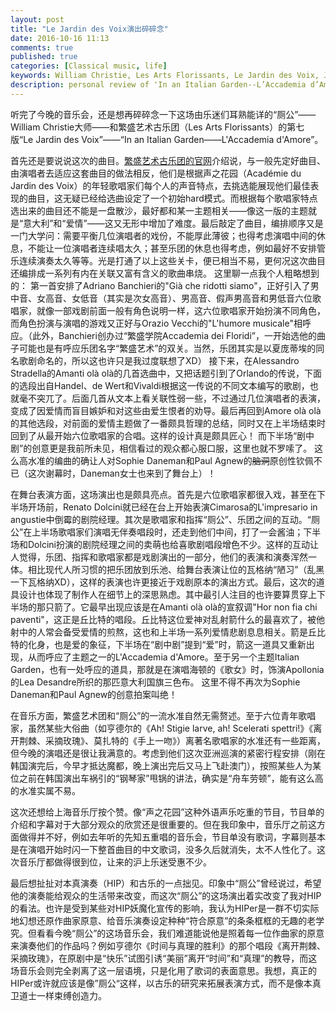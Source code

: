 ```yaml
---
layout: post
title: "Le Jardin des Voix演出碎碎念"
date: 2016-10-16 11:13
comments: true
published: true
categories: [Classical music, life]
keywords: William Christie, Les Arts Florissants, Le Jardin des Voix, Jardin des Voix, In an Italian Garden, L’Accademia d’Amore, Adriano Banchieri, Alessandro Stradella, Orazio Vecchi, Handel, Giaches de Wert, Vivaldi, Domenico Sarro, Domenico Cimarosa, Haydn, Mozart
description: personal review of 'In an Italian Garden--L’Accademia d’Amore' (The seventh edition of the Académie du Jardin des Voix)
---
```


听完了今晚的音乐会，还是想再碎碎念一下这场由乐迷们耳熟能详的“厕公”——William Christie大师——和繁盛艺术古乐团（Les Arts Florissants）的第七版“Le Jardin des Voix”——“In an Italian Garden——L'Accademia d'Amore”。

首先还是要说说这次的曲目。[繁盛艺术古乐团的官网](http://www.arts-florissants.com/main/en_GB/calendar/in-an-italian-garden.html)介绍说，与一般先定好曲目、由演唱者去适应这套曲目的做法相反，他们是根据声之花园（Académie du Jardin des Voix）的年轻歌唱家们每个人的声音特点，去挑选能展现他们最佳表现的曲目，这无疑已经给选曲设定了一个初始hard模式。而根据每个歌唱家特点选出来的曲目还不能是一盘散沙，最好都和某一主题相关——像这一版的主题就是“意大利”和“爱情”——这又无形中增加了难度。最后敲定了曲目，编排顺序又是一门大学问：需要平衡几位演唱者的戏份，不能厚此薄彼；也得考虑演唱中间的休息，不能让一位演唱者连续唱太久；甚至乐团的休息也得考虑，例如最好不安排管乐连续演奏太久等等。光是打通了以上这些关卡，便已相当不易，更何况这次曲目还编排成一系列有内在关联又富有含义的歌曲串烧。
这里聊一点我个人粗略想到的：
第一首安排了Adriano Banchieri的"Già che ridotti siamo"，正好引入了男中音、女高音、女低音（其实是次女高音）、男高音、假声男高音和男低音六位歌唱家，就像一部戏剧前面一般有角色说明一样，这六位歌唱家开始扮演不同角色，而角色扮演与演唱的游戏又正好与Orazio Vecchi的"L'humore musicale"相呼应。（此外，Banchieri创办过“繁盛学院Accademia dei Floridi”，一开始选他的曲子可能也是有呼应乐团名字“繁盛艺术”的双关。当然，乐团其实是以夏庞蒂埃的同名歌剧命名的，所以这也许只是我过度联想了XD）
接下来，在Alessandro Stradella的Amanti olà olà的几首选曲中，又把话题引到了Orlando的传说，下面的选段出自Handel、de Wert和Vivaldi根据这一传说的不同文本编写的歌剧，也就毫不突兀了。后面几首从文本上看关联性弱一些，不过通过几位演唱者的表演，变成了因爱情而盲目嫉妒和对这些由爱生恨者的劝导。最后再回到Amore olà olà的其他选段，对前面的爱情主题做了一番颇具哲理的总结，同时又在上半场结束时回到了从最开始六位歌唱家的合唱。这样的设计真是颇具匠心！
而下半场“剧中剧”的创意更是我前所未见，相信看过的观众都心服口服，这里也就不罗嗦了。
这么高水准的编曲的确让人对Sophie Daneman和Paul Agnew的<del>脑洞</del>原创性钦佩不已（这次谢幕时，Daneman女士也来到了舞台上）！

在舞台表演方面，这场演出也是颇具亮点。首先是六位歌唱家都很入戏，甚至在下半场开场前，Renato Dolcini就已经在台上开始表演Cimarosa的L'impresario in angustie中倒霉的剧院经理。其次是歌唱家和指挥“厕公”、乐团之间的互动。“厕公”在上半场歌唱家们演唱无伴奏唱段时，还走到他们中间，打了一会酱油；下半场和Dolcini扮演的剧院经理之间的卖萌也给喜歌剧唱段增色不少。这样的互动让人觉得，乐团、指挥和歌唱家都是戏剧演出的一部分，他们的表演和演奏浑然一体。相比现代人所习惯的把乐团放到乐池、给舞台表演让位的瓦格纳“陋习”（乱黑一下瓦格纳XD），这样的表演也许更接近于戏剧原本的演出方式。最后，这次的道具设计也体现了制作人在细节上的深思熟虑。其中最引人注目的也许要算贯穿上下半场的那只箭了。它最早出现应该是在Amanti olà olà的宣叙调"Hor non fia chi paventi"，这正是丘比特的唱段。丘比特这位爱神对乱射箭什么的最喜欢了，被他射中的人常会备受爱情的煎熬，这也和上半场一系列爱情悲剧息息相关。箭是丘比特的化身，也是爱的象征，下半场在“剧中剧”提到“爱”时，箭这一道具又重新出现，从而呼应了主题之一的L'Accademia d'Amore。至于另一个主题Italian Garden，也有一处呼应的道具，那就是在演唱海顿的《歌女》时，饰演Apollonia的Lea Desandre所织的那匹意大利国旗三色布。
这里不得不再次为Sophie Daneman和Paul Agnew的创意拍案叫绝！

在音乐方面，繁盛艺术团和“厕公”的一流水准自然无需赘述。至于六位青年歌唱家，虽然某些大俗曲（如亨德尔的《Ah! Stigie larve, ah! Scelerati spettri!》《离开荆棘、采摘玫瑰》、莫扎特的《手上一吻》）离著名歌唱家的水准还有一些距离，但今晚的演唱还是很让我满意的。考虑到他们这次亚洲巡演的紧密行程安排（刚在韩国演完后，今早才抵达魔都，晚上演出完后又马上飞赴澳门），按照某些人为某位之前在韩国演出车祸引的“钢琴家”甩锅的讲法，确实是“舟车劳顿”，能有这么高的水准实属不易。

这次还想给上海音乐厅按个赞。像“声之花园”这种外语声乐吃重的节目，节目单的介绍和字幕对于大部分观众的欣赏还是很重要的。但在我印象中，音乐厅之前这方面做得并不好，例如去年听的先知五重唱的音乐会，节目单没有歌词，字幕则基本是在演唱开始时闪一下整首曲目的中文歌词，没多久后就消失，太不人性化了。这次音乐厅都做得很到位，让来的沪上乐迷受惠不少。

最后想扯扯对本真演奏（HIP）和古乐的一点拙见。印象中“厕公”曾经说过，希望他的演奏能给观众的生活带来改变，而这次“厕公”的这场演出着实改变了我对HIP的看法。也许是受到某些对HIP妖魔化宣传的影响，我认为HIPer是一群不切实际地幻想还原作曲家原意、给音乐演奏设定种种“符合原意”的条条框框的无趣的老学究。但看看今晚“厕公”的这场音乐会，我们难道能说他是照着每一位作曲家的原意来演奏他们的作品吗？例如亨德尔《时间与真理的胜利》的那个唱段《离开荆棘、采摘玫瑰》，在原剧中是“快乐”试图引诱“美丽”离开“时间”和“真理”的教导，而这场音乐会则完全剥离了这一层语境，只是化用了歌词的表面意思。我想，真正的HIPer或许就应该是像”厕公“这样，以古乐的研究来拓展表演方式，而不是像本真卫道士一样束缚创造力。
